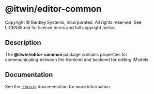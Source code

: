 # @itwin/editor-common

Copyright © Bentley Systems, Incorporated. All rights reserved. See LICENSE.md for license terms and full copyright notice.

## Description

The **@itwin/editor-common** package contains properties for commnunicating between the frontend and backend for editing iModels.

## Documentation

See the [iTwin.js](https://www.itwinjs.org) documentation for more information.

